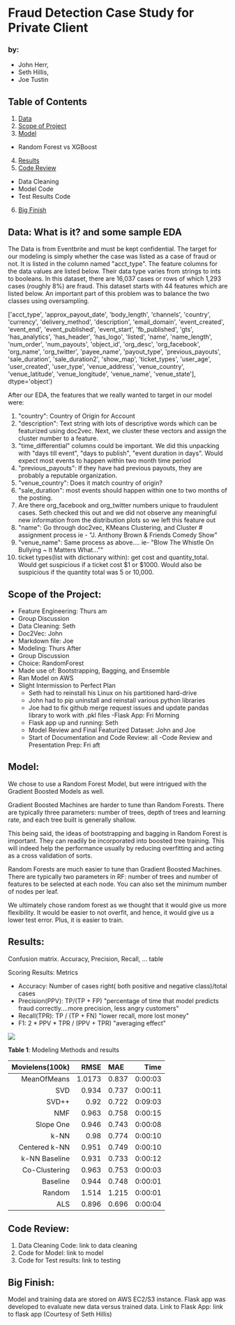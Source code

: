 # Fraud Detection Case Study for Private Client

### by:
- John Herr,
- Seth Hillis,
- Joe Tustin

## Table of Contents
1. [Data](#Data)
2. [Scope of Project](#ScopeOfProject)
3. [Model](#Model)
 - Random Forest vs XGBoost
4. [Results](#Results)
5. [Code Review](#CodeReview)
 - Data Cleaning
 - Model Code
 - Test Results Code

6. [Big Finish](#LinktoFlaskApp)

## Data:  What is it? and some sample EDA <a name="Data"></a>
The Data is from Eventbrite and must be kept confidential.  The target for our modeling is simply whether the case was listed as a case of fraud or not.  It is listed in the column named "acct_type".  The feature columns for the data values are listed below.  Their data type varies from strings to ints to booleans.
In this dataset, there are 16,037 cases or rows of which 1,293 cases (roughly 8%) are fraud.  This dataset starts with 44 features which are listed below.  An important part of this problem was to balance the two classes using oversampling.

 ['acct_type', 'approx_payout_date', 'body_length', 'channels', 'country',
       'currency', 'delivery_method', 'description', 'email_domain',
       'event_created', 'event_end', 'event_published', 'event_start',
       'fb_published', 'gts', 'has_analytics', 'has_header', 'has_logo',
       'listed', 'name', 'name_length', 'num_order', 'num_payouts',
       'object_id', 'org_desc', 'org_facebook', 'org_name', 'org_twitter',
       'payee_name', 'payout_type', 'previous_payouts', 'sale_duration',
       'sale_duration2', 'show_map', 'ticket_types', 'user_age',
       'user_created', 'user_type', 'venue_address', 'venue_country',
       'venue_latitude', 'venue_longitude', 'venue_name', 'venue_state'],
      dtype='object')

After our EDA, the features that we really wanted to target in our model were:
1. "country":  Country of Origin for Account
2. "description":  Text string with lots of descriptive words which can be featurized using doc2vec.  Next, we cluster these vectors and assign the cluster number to a feature.
3. "time_differential" columns could be important.  We did this unpacking with "days till event", "days to publish", "event duration in days". Would expect most events to happen within two month time period
4. "previous_payouts":  If they have had previous payouts, they are probably a reputable organization.
5.  "venue_country":  Does it match country of origin?
6.  "sale_duration":  most events should happen within one to two months of the posting.
7.  Are there org_facebook and org_twitter numbers unique to fraudulent cases.
Seth checked this out and we did not observe any meaningful new information from the distribution plots so we left this feature out
8.  "name":  Go through doc2vec, KMeans Clustering, and Cluster # assignment process  ie - "J. Anthony Brown & Friends Comedy Show"
9. "venue_name":  Same process as above....
ie- "Blow The Whistle On Bullying ~ It Matters What...""
10. ticket types(list with dictionary within): get cost and quantity_total.  Would get suspicious if a ticket cost $1 or $1000.  Would also be suspicious if the quantity total was 5 or 10,000.  

## Scope of the Project: <a name="ScopeOfProject"></a>
- Feature Engineering: Thurs am
 - Group Discussion
 - Data Cleaning: Seth
 - Doc2Vec: John
 - Markdown file: Joe
- Modeling: Thurs After
 - Group Discussion
 - Choice: RandomForest
 - Made use of: Bootstrapping, Bagging, and Ensemble
 - Ran Model on AWS
- Slight Intermission to Perfect Plan
     - Seth had to reinstall his Linux on his partitioned hard-drive
     - John had to pip uninstall and reinstall various python libraries
     - Joe had to fix github merge request issues and update pandas library to work with .pkl files
-Flask App: Fri Morning
  - Flask app up and running: Seth
  - Model Review and Final Featurized Dataset: John and Joe
  - Start of Documentation and Code Review: all
-Code Review and Presentation Prep: Fri aft

## Model: <a name="Model"></a>
We chose to use a Random Forest Model, but were intrigued with the Gradient Boosted Models as well.

Gradient Boosted Machines are harder to tune than Random Forests. There are typically three parameters: number of trees, depth of trees and learning rate, and each tree built is generally shallow.

This being said, the ideas of bootstrapping and bagging in Random Forest is important. They can readily be incorporated into boosted tree training. This will indeed help the performance usually by reducing overfitting and acting as a cross validation of sorts.

Random Forests are much easier to tune than Gradient Boosted Machines. There are typically two parameters in RF: number of trees and number of features to be selected at each node.  You can also set the minimum number of nodes per leaf.

We ultimately chose random forest as we thought that it would give us more flexibility. It would be easier to not overfit, and hence, it would give us a lower test error. Plus, it is easier to train.


## Results: <a name="Results"></a>
Confusion matrix.
Accuracy, Precision, Recall, ... table

Scoring Results: Metrics
- Accuracy: Number of cases right( both positive and negative class)/total cases
- Precision(PPV): TP/(TP + FP)  "percentage of time that model predicts fraud correctly....more precision, less angry customers"
- Recall(TPR): TP / (TP + FN)  "lower recall, more lost money"
- F1: 2 * PPV * TPR / (PPV + TPR)  "averaging effect"

![](img/mat_fact.png)


**Table 1**: Modeling Methods and results

| Movielens(100k)	| RMSE |	MAE	| Time |
|---:|-----------:|:-----------------------|----:|
|MeanOfMeans|1.0173|0.837|0:00:03|
|SVD|	0.934	|0.737|	0:00:11|
|SVD++|	0.92|	0.722|	0:09:03|
|NMF	|0.963|	0.758	|0:00:15|
|Slope One|	0.946|	0.743	|0:00:08|
|k-NN|	0.98|	0.774	|0:00:10|
|Centered k-NN	|0.951|	0.749	|0:00:10|
|k-NN Baseline	|0.931|	0.733|	0:00:12|
|Co-Clustering	|0.963|	0.753|	0:00:03|
|Baseline|	0.944|	0.748	|0:00:01|
|Random	|1.514|	1.215	|0:00:01|
|ALS| 0.896|0.696| 0:00:04|


## Code Review: <a name="CodeReview"></a>

1. Data Cleaning Code: link to data cleaning
2. Code for Model: link to model
3. Code for Test results: link to testing

## Big Finish: <a name="LinktoFlaskApp"></a>
Model and training data are stored on AWS EC2/S3 instance.  Flask app was developed to evaluate new data versus trained data.
Link to Flask App: link to flask app  (Courtesy of Seth Hillis)
